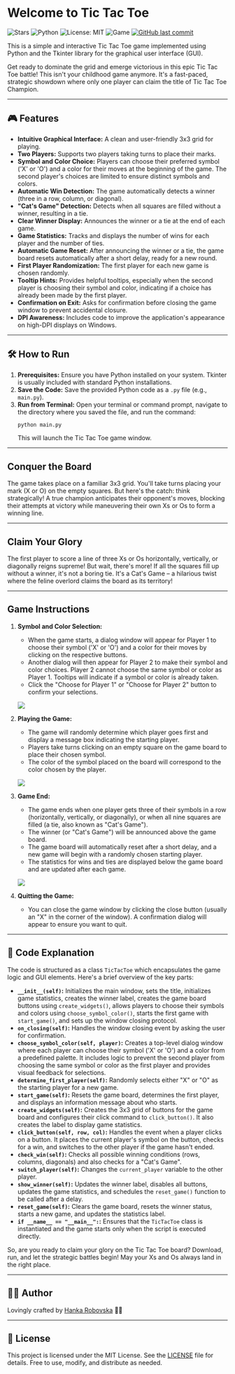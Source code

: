 # Welcome to Tic Tac Toe

![Stars](https://img.shields.io/github/stars/hrosicka/TicTacToe)
![Python](https://img.shields.io/badge/Made%20with-Python-blue?logo=python)
![License: MIT](https://img.shields.io/badge/License-MIT-green.svg)
![Game](https://img.shields.io/badge/Game-TicTacToe-red?logo=python)
[![GitHub last commit](https://img.shields.io/github/last-commit/hrosicka/TicTacToeWeb)](https://github.com/hrosicka/TicTacToe/commits/main)

This is a simple and interactive Tic Tac Toe game implemented using Python and the Tkinter library for the graphical user interface (GUI).

Get ready to dominate the grid and emerge victorious in this epic Tic Tac Toe battle! This isn't your childhood game anymore. It's a fast-paced, strategic showdown where only one player can claim the title of Tic Tac Toe Champion.

---

## 🎮 Features

* **Intuitive Graphical Interface:** A clean and user-friendly 3x3 grid for playing.
* **Two Players:** Supports two players taking turns to place their marks.
* **Symbol and Color Choice:** Players can choose their preferred symbol ('X' or 'O') and a color for their moves at the beginning of the game. The second player's choices are limited to ensure distinct symbols and colors.
* **Automatic Win Detection:** The game automatically detects a winner (three in a row, column, or diagonal).
* **"Cat's Game" Detection:** Detects when all squares are filled without a winner, resulting in a tie.
* **Clear Winner Display:** Announces the winner or a tie at the end of each game.
* **Game Statistics:** Tracks and displays the number of wins for each player and the number of ties.
* **Automatic Game Reset:** After announcing the winner or a tie, the game board resets automatically after a short delay, ready for a new round.
* **First Player Randomization:** The first player for each new game is chosen randomly.
* **Tooltip Hints:** Provides helpful tooltips, especially when the second player is choosing their symbol and color, indicating if a choice has already been made by the first player.
* **Confirmation on Exit:** Asks for confirmation before closing the game window to prevent accidental closure.
* **DPI Awareness:** Includes code to improve the application's appearance on high-DPI displays on Windows.
  
---
  
## 🛠️ How to Run

1.  **Prerequisites:** Ensure you have Python installed on your system. Tkinter is usually included with standard Python installations.
2.  **Save the Code:** Save the provided Python code as a `.py` file (e.g., `main.py`).
3.  **Run from Terminal:** Open your terminal or command prompt, navigate to the directory where you saved the file, and run the command:
    ```bash
    python main.py
    ```
    This will launch the Tic Tac Toe game window.

---

## Conquer the Board

The game takes place on a familiar 3x3 grid. You'll take turns placing your mark (X or O) on the empty squares. But here's the catch: think strategically! A true champion anticipates their opponent's moves, blocking their attempts at victory while maneuvering their own Xs or Os to form a winning line.

---

## Claim Your Glory

The first player to score a line of three Xs or Os horizontally, vertically, or diagonally reigns supreme! But wait, there's more! If all the squares fill up without a winner, it's not a boring tie. It's a  Cat's Game – a hilarious twist where the feline overlord claims the board as its territory!

---

## Game Instructions

1.  **Symbol and Color Selection:**
    * When the game starts, a dialog window will appear for Player 1 to choose their symbol ('X' or 'O') and a color for their moves by clicking on the respective buttons.
    * Another dialog will then appear for Player 2 to make their symbol and color choices. Player 2 cannot choose the same symbol or color as Player 1. Tooltips will indicate if a symbol or color is already taken.
    * Click the "Choose for Player 1" or "Choose for Player 2" button to confirm your selections.

    ![](https://github.com/hrosicka/TicTacToe/blob/master/doc/symbol_color.png)

2.  **Playing the Game:**
    * The game will randomly determine which player goes first and display a message box indicating the starting player.
    * Players take turns clicking on an empty square on the game board to place their chosen symbol.
    * The color of the symbol placed on the board will correspond to the color chosen by the player.
  
    ![](https://github.com/hrosicka/TicTacToe/blob/master/doc/who_starts.png)
    
3.  **Game End:**
    * The game ends when one player gets three of their symbols in a row (horizontally, vertically, or diagonally), or when all nine squares are filled (a tie, also known as "Cat's Game").
    * The winner (or "Cat's Game") will be announced above the game board.
    * The game board will automatically reset after a short delay, and a new game will begin with a randomly chosen starting player.
    * The statistics for wins and ties are displayed below the game board and are updated after each game.

    ![](https://github.com/hrosicka/TicTacToe/blob/master/doc/tic_tac_toe.png)
      
4.  **Quitting the Game:**
    * You can close the game window by clicking the close button (usually an "X" in the corner of the window). A confirmation dialog will appear to ensure you want to quit.

---

## 🌟 Code Explanation

The code is structured as a class `TicTacToe` which encapsulates the game logic and GUI elements. Here's a brief overview of the key parts:

* **`__init__(self)`:** Initializes the main window, sets the title, initializes game statistics, creates the winner label, creates the game board buttons using `create_widgets()`, allows players to choose their symbols and colors using `choose_symbol_color()`, starts the first game with `start_game()`, and sets up the window closing protocol.
* **`on_closing(self)`:** Handles the window closing event by asking the user for confirmation.
* **`choose_symbol_color(self, player)`:** Creates a top-level dialog window where each player can choose their symbol ('X' or 'O') and a color from a predefined palette. It includes logic to prevent the second player from choosing the same symbol or color as the first player and provides visual feedback for selections.
* **`determine_first_player(self)`:** Randomly selects either "X" or "O" as the starting player for a new game.
* **`start_game(self)`:** Resets the game board, determines the first player, and displays an information message about who starts.
* **`create_widgets(self)`:** Creates the 3x3 grid of buttons for the game board and configures their click command to `click_button()`. It also creates the label to display game statistics.
* **`click_button(self, row, col)`:** Handles the event when a player clicks on a button. It places the current player's symbol on the button, checks for a win, and switches to the other player if the game hasn't ended.
* **`check_win(self)`:** Checks all possible winning conditions (rows, columns, diagonals) and also checks for a "Cat's Game".
* **`switch_player(self)`:** Changes the `current_player` variable to the other player.
* **`show_winner(self)`:** Updates the winner label, disables all buttons, updates the game statistics, and schedules the `reset_game()` function to be called after a delay.
* **`reset_game(self)`:** Clears the game board, resets the winner status, starts a new game, and updates the statistics label.
* **`if __name__ == "__main__":`:** Ensures that the `TicTacToe` class is instantiated and the game starts only when the script is executed directly.

So, are you ready to claim your glory on the Tic Tac Toe board? Download, run, and let the strategic battles begin! May your Xs and Os always land in the right place.


---

## 👩‍💻 Author

Lovingly crafted by [Hanka Robovska](https://github.com/hrosicka) 👩‍🔬

---

## 📝 License

This project is licensed under the MIT License. See the [LICENSE](./LICENSE) file for details. Free to use, modify, and distribute as needed.
